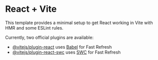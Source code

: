 # React + Vite

This template provides a minimal setup to get React working in Vite with HMR and some ESLint rules.

Currently, two official plugins are available:

- [@vitejs/plugin-react](https://github.com/vitejs/vite-plugin-react/blob/main/packages/plugin-react/README.md) uses [Babel](https://babeljs.io/) for Fast Refresh
- [@vitejs/plugin-react-swc](https://github.com/vitejs/vite-plugin-react-swc) uses [SWC](https://swc.rs/) for Fast Refresh

<!--
Creating react app in  Client folder by using Vite
Folder cleanup
Creating pages and Routes and installing react-router-dom
installing flowbite-react and setting up with tailwind css
Creating components and Header section
Installing react-icons to use in Header  section for Icons
Setting up backend
initialise the package folder, and creating server index file
installing express & mongoose and perform  test api call
creating folder structure for models, routes, controller.




 -->
